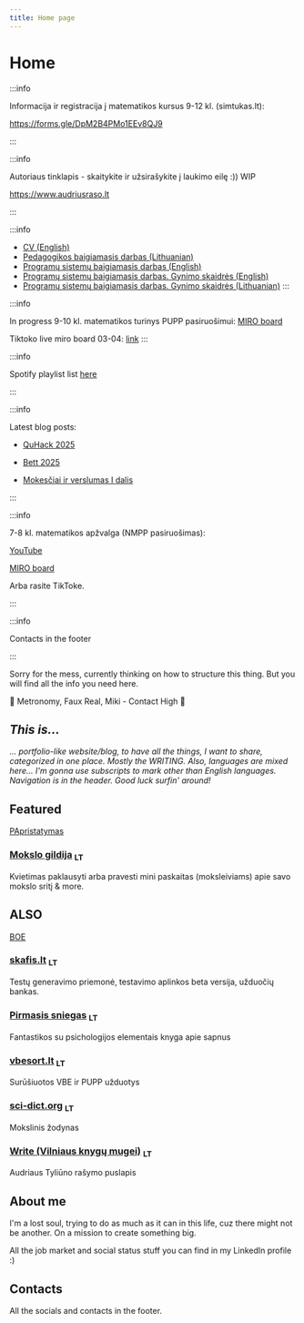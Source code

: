 ```yaml
---
title: Home page
---
```


# Home

:::info

Informacija ir registracija į matematikos kursus 9-12 kl. (simtukas.lt):

https://forms.gle/DpM2B4PMo1EEv8QJ9

:::

:::info

Autoriaus tinklapis - skaitykite ir užsirašykite į laukimo eilę :)) WIP

https://www.audriusraso.lt

:::

:::info

- [CV (English)](CV.pdf)
- [Pedagogikos baigiamasis darbas (Lithuanian)](https://virtualibiblioteka.vu.lt/permalink/370LABT_VU/14n863t/alma9913135881108452)
- [Programų sistemų baigiamasis darbas (English)](./ŠuliokasNaglis2025.pdf)
- [Programų sistemų baigiamasis darbas. Gynimo skaidrės (English)](./slides.pdf)
- [Programų sistemų baigiamasis darbas. Gynimo skaidrės (Lithuanian)](./slides_lt.pdf)
  :::

:::info

In progress 9-10 kl. matematikos turinys PUPP pasiruošimui: [MIRO board](https://miro.com/app/board/uXjVIXtefYI=/)

Tiktoko live miro board 03-04: [link](https://miro.com/app/board/uXjVIWeX0-E=/?share_link_id=334646440153)
:::

:::info

Spotify playlist list [here](/docs/music/)

:::

:::info

Latest blog posts:

- [QuHack 2025](/blog/2025/02/02/quhack)

- [Bett 2025](/blog/2025/01/24/bett)

- [Mokesčiai ir verslumas I dalis](/blog/2025/01/24/verslas-tutorial)

:::

:::info

7-8 kl. matematikos apžvalga (NMPP pasiruošimas):

[YouTube](https://youtu.be/9b9aq7ysZvI)

[MIRO board](https://miro.com/app/board/uXjVIbbkq3c=/)

Arba rasite TikToke.

:::

:::info

Contacts in the footer

:::

Sorry for the mess, currently thinking on how to structure this thing. But you will find all the info you need here.

🎵 Metronomy, Faux Real, Miki - Contact High 🎵

## _This is..._

_... portfolio-like website/blog, to have all the things, I want to share, categorized in one place. Mostly the WRITING. Also, languages are mixed here... I'm gonna use subscripts to mark other than English languages. Navigation is in the header. Good luck surfin' around!_

## Featured

[PApristatymas](PApristatymasNaglis.pdf)

### [Mokslo gildija] <sub>LT</sub>

Kvietimas paklausyti arba pravesti mini paskaitas (moksleiviams) apie savo mokslo sritį & more.

## ALSO

[BOE](/docs/teach/book-of-everything)

### [skafis.lt] <sub>LT</sub>

Testų generavimo priemonė, testavimo aplinkos beta versija, užduočių bankas.

### [Pirmasis sniegas] <sub>LT</sub>

Fantastikos su psichologijos elementais knyga apie sapnus

### [vbesort.lt] <sub>LT</sub>

Surūšiuotos VBE ir PUPP užduotys

### [sci-dict.org] <sub>LT</sub>

Mokslinis žodynas

### [Write (Vilniaus knygų mugei)] <sub>LT</sub>

Audriaus Tyliūno rašymo puslapis

## About me

I'm a lost soul, trying to do as much as it can in this life, cuz there might not be another. On a mission to create something big.

All the job market and social status stuff you can find in my LinkedIn profile :)

## Contacts

All the socials and contacts in the footer.

[Pirmasis sniegas]: /docs/write/the-first-snow
[Mokslo gildija]: docs/teach/the-science-guild
[vbesort.lt]: https://www.vbesort.lt
[sci-dict.org]: https://www.sci-dict.org
[skafis.lt]: https://www.skafis.lt
[Write (Vilniaus knygų mugei)]: /docs/write
